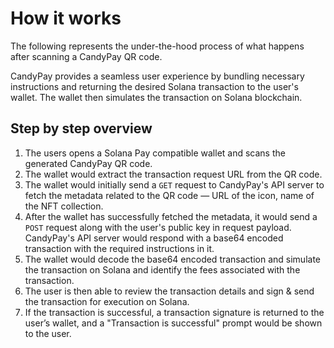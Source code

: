 # How it works

The following represents the under-the-hood process of what happens after scanning a CandyPay QR code.

CandyPay provides a seamless user experience by bundling necessary instructions and returning the desired Solana transaction to the user's wallet. The wallet then simulates the transaction on Solana blockchain.

## Step by step overview

1. The users opens a Solana Pay compatible wallet and scans the generated CandyPay QR code.
2. The wallet would extract the transaction request URL from the QR code.
3. The wallet would initially send a `GET` request to CandyPay's API server to fetch the metadata related to the QR code — URL of the icon, name of the NFT collection.
4. After the wallet has successfully fetched the metadata, it would send a `POST` request along with the user's public key in request payload. CandyPay's API server would respond with a base64 encoded transaction with the required instructions in it.
5. The wallet would decode the base64 encoded transaction and simulate the transaction on Solana and identify the fees associated with the transaction.
6. The user is then able to review the transaction details and sign & send the transaction for execution on Solana.
7. If the transaction is successful, a transaction signature is returned to the user’s wallet, and a "Transaction is successful" prompt would be shown to the user.
